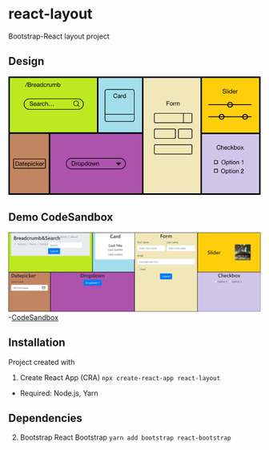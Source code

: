 # react-layout 
Bootstrap-React layout project

## Design 
![Layout](assets/layout.jpg)

## Demo CodeSandbox 
![react-layout-final](assets/react-layout-final.jpg)
-[CodeSandbox]()

## Installation
Project created with 
1. Create React App (CRA)
```npx create-react-app react-layout```
- Required: Node.js, Yarn

## Dependencies
2. Bootstrap React Bootstrap 
```yarn add bootstrap react-bootstrap```

